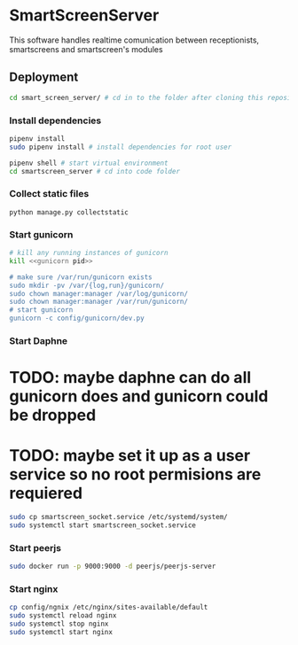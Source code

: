 # SmartScreenServer

This software handles realtime comunication between receptionists, smartscreens and smartscreen's modules


## Deployment

```bash
cd smart_screen_server/ # cd in to the folder after cloning this repository
```

### Install dependencies
```bash
pipenv install
sudo pipenv install # install dependencies for root user
```

```bash
pipenv shell # start virtual environment
cd smartscreen_server # cd into code folder
```

### Collect static files
```bask
python manage.py collectstatic
```

### Start gunicorn
```bash
# kill any running instances of gunicorn
kill <<gunicorn pid>> 

# make sure /var/run/gunicorn exists
sudo mkdir -pv /var/{log,run}/gunicorn/
sudo chown manager:manager /var/log/gunicorn/
sudo chown manager:manager /var/run/gunicorn/
# start gunicorn
gunicorn -c config/gunicorn/dev.py

```
### Start Daphne
# TODO: maybe daphne can do all gunicorn does and gunicorn could be dropped
# TODO: maybe set it up as a user service so no root permisions are requiered
```bash
sudo cp smartscreen_socket.service /etc/systemd/system/
sudo systemctl start smartscreen_socket.service
```

### Start peerjs 
```bash
sudo docker run -p 9000:9000 -d peerjs/peerjs-server
```

### Start nginx
```bash
cp config/ngnix /etc/nginx/sites-available/default 
sudo systemctl reload nginx
sudo systemctl stop nginx
sudo systemctl start nginx
```

